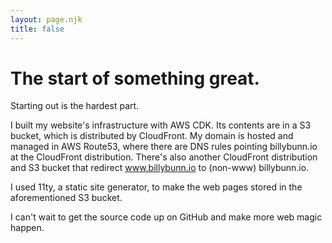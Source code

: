 ```yaml
---
layout: page.njk
title: false
---
```


# The start of something great.

Starting out is the hardest part.

I built my website's infrastructure with AWS CDK. Its contents are in a S3 bucket, which is distributed by CloudFront. My domain is hosted and managed in AWS Route53, where there are DNS rules pointing billybunn.io at the CloudFront distribution. There's also another CloudFront distribution and S3 bucket that redirect www.billybunn.io to (non-www) billybunn.io.

I used 11ty, a static site generator, to make the web pages stored in the aforementioned S3 bucket.

I can't wait to get the source code up on GitHub and make more web magic happen.

